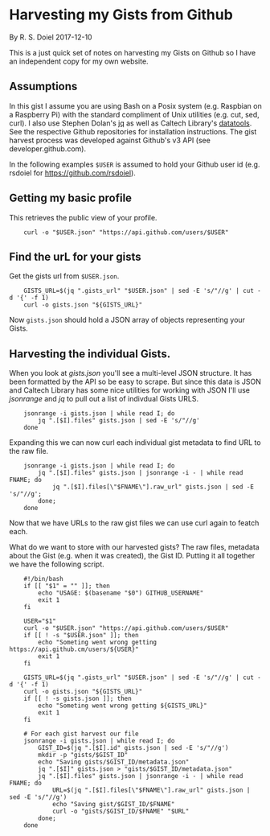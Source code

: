 
# Harvesting my Gists from Github

By R. S. Doiel 2017-12-10

This is a just quick set of notes on harvesting my Gists on Github so I
have an independent copy for my own website. 

## Assumptions

In this gist I assume you are using Bash on a Posix system (e.g. Raspbian 
on a Raspberry Pi) with the standard compliment of Unix utilities (e.g. cut, 
sed, curl). I also use Stephen Dolan's [jq](https://github.com/stedolan/jq)
as well as Caltech Library's [datatools](https://github.com/caltechlibrary/datatools).
See the respective Github repositories for installation instructions.
The gist harvest process was developed against Github's v3 API
(see developer.github.com). 

In the following examples `$USER` is assumed to hold your Github user id
(e.g. rsdoiel for https://github.com/rsdoiel).

## Getting my basic profile

This retrieves the public view of your profile.

```shell
    curl -o "$USER.json" "https://api.github.com/users/$USER"
```

## Find the urL for your gists

Get the gists url from `$USER.json`.

```shell
    GISTS_URL=$(jq ".gists_url" "$USER.json" | sed -E 's/"//g' | cut -d '{' -f 1)
    curl -o gists.json "${GISTS_URL}"
```

Now `gists.json` should hold a JSON array of objects representing your Gists.

## Harvesting the individual Gists.

When you look at _gists.json_ you'll see a multi-level JSON structure.  It has been
formatted by the API so be easy to scrape.  But since this data is JSON and Caltech Library
has some nice utilities for working with JSON I'll use *jsonrange* and *jq* to pull out a list
of indivdual Gists URLS.

```shell
    jsonrange -i gists.json | while read I; do 
        jq ".[$I].files" gists.json | sed -E 's/"//g'
    done
```

Expanding this we can now curl each individual gist metadata to find URL to the raw file.


```shell
	jsonrange -i gists.json | while read I; do 
		jq ".[$I].files" gists.json | jsonrange -i - | while read FNAME; do
			jq ".[$I].files[\"$FNAME\"].raw_url" gists.json | sed -E 's/"//g'; 
		done;
	done
```

Now that we have URLs to the raw gist files we can use curl again to featch each.

What do we want to store with our harvested gists?  The raw files, metadata
about the Gist (e.g. when it was created), the Gist ID. Putting it all together
we have the following script.

```shell
	#!/bin/bash
	if [[ "$1" = "" ]]; then
		echo "USAGE: $(basename "$0") GITHUB_USERNAME"
		exit 1
	fi

	USER="$1"
	curl -o "$USER.json" "https://api.github.com/users/$USER"
	if [[ ! -s "$USER.json" ]]; then
		echo "Someting went wrong getting https://api.github.cm/users/${USER}"
		exit 1
	fi

	GISTS_URL=$(jq ".gists_url" "$USER.json" | sed -E 's/"//g' | cut -d '{' -f 1)
	curl -o gists.json "${GISTS_URL}"
	if [[ ! -s gists.json ]]; then
		echo "Someting went wrong getting ${GISTS_URL}"
		exit 1
	fi

	# For each gist harvest our file
	jsonrange -i gists.json | while read I; do
		GIST_ID=$(jq ".[$I].id" gists.json | sed -E 's/"//g')
		mkdir -p "gists/$GIST_ID"
		echo "Saving gists/$GIST_ID/metadata.json"
		jq ".[$I]" gists.json > "gists/$GIST_ID/metadata.json"
		jq ".[$I].files" gists.json | jsonrange -i - | while read FNAME; do
			URL=$(jq ".[$I].files[\"$FNAME\"].raw_url" gists.json | sed -E 's/"//g')
			echo "Saving gist/$GIST_ID/$FNAME"
			curl -o "gists/$GIST_ID/$FNAME" "$URL"
		done;
	done
```







